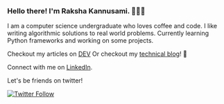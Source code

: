 ### Hello there! I'm Raksha Kannusami. 👩🏻‍💻

<!--
**rakshakannu/rakshakannu** is a ✨ _special_ ✨ repository because its `README.md` (this file) appears on your GitHub profile.

Here are some ideas to get you started:

- 🔭 I’m currently working on ...
- 🌱 I’m currently learning ...
- 👯 I’m looking to collaborate on ...
- 🤔 I’m looking for help with ...
- 💬 Ask me about ...
- 📫 How to reach me: ...
- 😄 Pronouns: ...
- ⚡ Fun fact: ...
-->

I am a computer science undergraduate who loves coffee and code.
I like writing algorithmic solutions to real world problems. 
Currently learning Python frameworks and working on some projects.

Checkout my articles on [DEV](https://dev.to/rakshakannu)
Or checkout my [technical blog](https://raksha.netlify.app/)! 🎉

Connect with me on [LinkedIn](https://www.linkedin.com/in/raksha-kannusami/).

Let's be friends on twitter!

[![Twitter Follow](https://img.shields.io/twitter/follow/KannusamiRaksha?color=blue&logo=twitter&style=for-the-badge)](https://img.shields.io/twitter/follow/KannusamiRaksha?color=blue&logo=twitter&style=for-the-badge)
